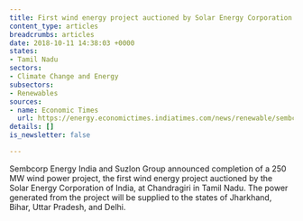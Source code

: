 ```yaml
---
title: First wind energy project auctioned by Solar Energy Corporation of India completed
content_type: articles
breadcrumbs: articles
date: 2018-10-11 14:38:03 +0000
states:
- Tamil Nadu
sectors:
- Climate Change and Energy
subsectors:
- Renewables
sources:
- name: Economic Times
  url: https://energy.economictimes.indiatimes.com/news/renewable/sembcorp-commissions-250-mw-wind-power-project-in-tamil-nadu/66093781
details: []
is_newsletter: false

---
```

Sembcorp Energy India and Suzlon Group announced completion of a 250 MW wind power project, the first wind energy project auctioned by the Solar Energy Corporation of India, at Chandragiri in Tamil Nadu. The power generated from the project will be supplied to the states of Jharkhand, Bihar, Uttar Pradesh, and Delhi.     
